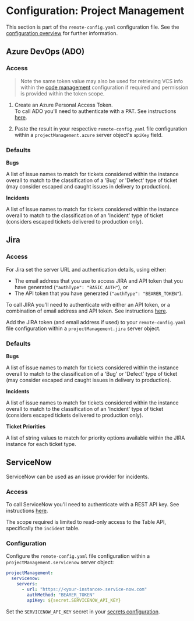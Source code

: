# Configuration: Project Management

This section is part of the `remote-config.yaml` configuration file. See the [configuration overview](./configuration.md) for further information.

## Azure DevOps (ADO)

### Access

> Note the same token value may also be used for retrieving VCS info within the [code management](./config_code_management.md) configuration if required and permission is provided within the token scope.

1. Create an Azure Personal Access Token.  
   To call ADO you'll need to authenticate with a PAT. See instructions [here](https://docs.microsoft.com/en-us/azure/devops/organizations/accounts/use-personal-access-tokens-to-authenticate?view=azure-devops&tabs=preview-page).

2. Paste the result in your respective `remote-config.yaml` file configuration within a `projectManagement.azure` server object's `apiKey` field.

### Defaults

**Bugs**

A list of issue names to match for tickets considered within the instance overall to match to the classification of a 'Bug' or 'Defect' type of ticket (may consider escaped and caught issues in delivery to production).

**Incidents**

A list of issue names to match for tickets considered within the instance overall to match to the classification of an 'Incident' type of ticket (considers escaped tickets delivered to production only).

## Jira

### Access

For Jira set the server URL and authentication details, using either:

-   The email address that you use to access JIRA and API token that you have generated (`"authType": "BASIC_AUTH"`), or
-   The API token that you have generated (`"authType": "BEARER_TOKEN"`).

To call JIRA you'll need to authenticate with either an API token, or a combination of email address and API token. See instructions [here](https://support.atlassian.com/atlassian-account/docs/manage-api-tokens-for-your-atlassian-account/).

Add the JIRA token (and email address if used) to your `remote-config.yaml` file configuration within a `projectManagement.jira` server object.

### Defaults

**Bugs**

A list of issue names to match for tickets considered within the instance overall to match to the classification of a 'Bug' or 'Defect' type of ticket (may consider escaped and caught issues in delivery to production).

**Incidents**

A list of issue names to match for tickets considered within the instance overall to match to the classification of an 'Incident' type of ticket (considers escaped tickets delivered to production only).

**Ticket Priorities**

A list of string values to match for priority options available within the JIRA instance for each ticket type.

## ServiceNow

ServiceNow can be used as an issue provider for incidents.

### Access

To call ServiceNow you'll need to authenticate with a REST API key. See instructions [here](https://www.servicenow.com/community/developer-advocate-blog/inbound-rest-api-keys/ba-p/2854924).

The scope required is limited to read-only access to the Table API, specifically the `incident` table.

### Configuration

Configure the `remote-config.yaml` file configuration within a `projectManagement.servicenow` server object:

```yaml
projectManagement:
  servicenow:
    servers:
      - url: "https://<your-instance>.service-now.com"
        authMethod: "BEARER_TOKEN"
        apiKey: ${secret.SERVICENOW_API_KEY}
```

Set the `SERVICENOW_API_KEY` secret in your [secrets configuration](./config_secrets.md).
